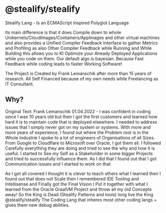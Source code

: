 # @stealify/stealify
Stealify Lang - Is an ECMAScript Inspired Polyglot  Language

Its main difference is that it does Compile down to whole Unikernels/CloudImages/Containers/AppImages and other virtual machines and also provides a Unified Compiler Feedback Interface to gather Metrics and Profiling as also Other Compiler Feedback while Running and While Building this allows you to KI Optimize your Already Deployed Applications while you code on them. Our default algo is bayesian. Because Fast Feedback while coding leads to faster Working Software!

The Project is Created by Frank Lemanschik after more than 15 years of research. All Self Financed because of my own needs while Freelancing as IT Consultant.

## Why?
Original Text: Frank Lemanschik 01.04.2022 - I was confident in coding since I was 10 years old but then I got the first customers and learned how hard it is to maintain code that is deployed elsewhere. I needed to address issues that I simply never got on my system or systems. With more and more years of experience, I found out where the Problem root is in the Whole Industrie I spoke to a lot of engineers of Organisations of all Sizes. From Google to Cloudflare to Microsoft over Oracle, I got them all. I followed Carefully everything they are doing and tried to see the why and how it is useful. I started to See my Self as a Stakeholder in some bigger Projects and tried to successfully influence them. As I did that I found out that I got Communication issues and I started to work on that.

As I got all covered I thought it is clever to teach others what I learned then I found out that does not Scale then I remembered IDE Tooling and Intellisense and Finally got the Final Vision I Put it together with what I learned from the Oracle GraalVM Project and throw all my old Concepts away! So the King is Dead (Stealify Patterns and tools) long live the King @stealify/stealify The Coding Lang that inheres most other coding langs + gives them new debug abilities.
